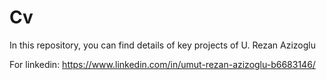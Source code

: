 # Cv
In this repository, you can find details of key projects of U. Rezan Azizoglu

For linkedin: https://www.linkedin.com/in/umut-rezan-azizoglu-b6683146/
